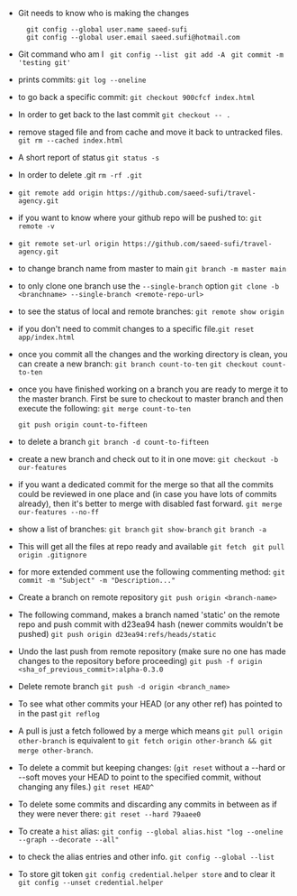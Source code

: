 * Git needs to know who is making the changes

  `  git config --global user.name saeed-sufi`<br>
  `  git config --global user.email saeed.sufi@hotmail.com`

* Git command who am I
`  git config --list
`
`  git add -A
`
`  git commit -m 'testing git'
`
* prints commits: `git log --oneline
`
* to go back a specific commit:
  `git checkout 900cfcf index.html`
* In order to get back to the last commit
  `git checkout -- .`
* remove staged file and from cache and move it back to untracked files.
  `git rm --cached index.html`
* A short report of status
  `git status -s`
* In order to delete .git 
  `rm -rf .git`
* `git remote add origin https://github.com/saeed-sufi/travel-agency.git`
* if you want to know where your github repo will be pushed to:
  `git remote -v`

* `git remote set-url origin https://github.com/saeed-sufi/travel-agency.git`

* to change branch name from master to main
  `git branch -m master main`
* to only clone one branch use the `--single-branch` option
  `git clone -b <branchname> --single-branch <remote-repo-url>`

* to see the status of local and remote branches:
  `git remote show origin`
* if you don't need to commit changes to a specific file.`git reset app/index.html` 
* once you commit all the changes and the working directory is clean, you can create a new branch:
  `git branch count-to-ten`
  `git checkout count-to-ten `
* once you have finished working on a branch you are ready to merge it to the master branch. First be sure to checkout to master branch and then execute the following:
  `git merge count-to-ten`

  `git push origin count-to-fifteen`
* to delete a branch
  `git branch -d count-to-fifteen`
* create a new branch and check out to it in one move: 
  `git checkout -b our-features`
* if you want a dedicated commit for the merge so that all the commits could be reviewed in one place and (in case you have lots of commits already), then it's better to merge with disabled fast forward.
  `git merge our-features --no-ff`
* show a list of branches:
  `git branch`
  `git show-branch`
  `git branch -a`
* This will get all the files at repo ready and available
  `git fetch `
  `git pull origin .gitignore` 
  
* for more extended comment use the following commenting method:
  `git commit -m "Subject" -m "Description..."`
  
* Create a branch on remote repository
  `git push origin <branch-name>`
  
* The following command, makes a branch named 'static' on the remote repo and push commit with d23ea94 hash (newer commits wouldn't be pushed)
  `git push origin d23ea94:refs/heads/static`
  
* Undo the last push from remote repository (make sure no one has made changes to the repository before proceeding)
  `git push -f origin <sha_of_previous_commit>:alpha-0.3.0`
  
* Delete remote branch
  `git push -d origin <branch_name>`
  
* To see what other commits your HEAD (or any other ref) has pointed to in the past
  `git reflog`
  
* A pull is just a fetch followed by a merge which means `git pull origin other-branch` is equivalent to `git fetch origin other-branch && git merge other-branch`.
  
* To delete a commit but keeping changes: (`git reset` without a --hard or --soft moves your HEAD to point to the specified commit, without changing any files.)
  `git reset HEAD^`
  
* To delete some commits and discarding any commits in between as if they were never there:
  `git reset --hard 79aaee0`

* To create a `hist` alias:
  `git config --global alias.hist "log --oneline --graph --decorate --all"`
* to check the alias entries and other info.
  `git config --global --list` 

* To store git token `git config credential.helper store` and to clear it `git config --unset credential.helper`